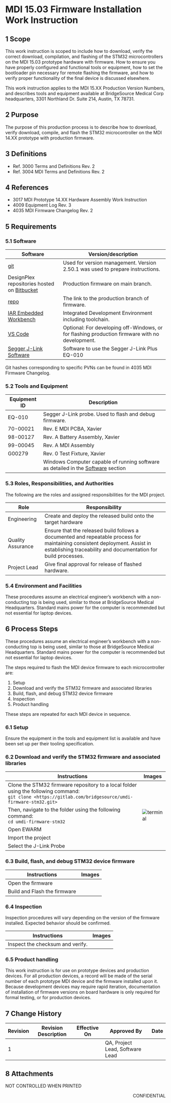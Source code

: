 # MDI 15.03 Firmware Installation Work Instruction

<!-- Macro: :box:([^:]+):([^:]*):(.+):
     Template: ac:box
     Icon: true
     Name: ${1}
     Title: ${2}
     Body: ${3} -->

<!-- Macro: \!\[.*\]\((.+)\)\<\!\-\- width=(.*) \-\-\>
     Template: ac:image
     Attachment: ${1}
     Width: ${2} -->

<!-- :box:info::Foobar:
:box:tip:Tip of day:Foobar:
:box:note::Foobar:
:box:warning:Alert!:Foobar: -->

<!-- Include: ac:toc -->

## 1 Scope

This work instruction is scoped to include how to download, verify the correct download, compilation, and flashing of the STM32 microcontrollers on the MDI 15.03 prototype hardware with firmware. How to ensure you have properly configured and functional tools or equipment, how to set the bootloader pin necessary for remote flashing the firmware, and how to verify proper functionality of the final device is discussed elsewhere.

This work instruction applies to the MDI 15.XX Production Version Numbers, and describes tools and equipment available at BridgeSource Medical Corp headquarters, 3301 Northland Dr. Suite 214, Austin, TX 78731.

## 2 Purpose

The purpose of this production process is to describe how to download, verify download, compile, and flash the STM32 microcontroller on the MDI 14.XX prototype with production firmware.

## 3 Definitions

- Ref. 3000 Terms and Definitions Rev. 2
- Ref. 3004 MDI Terms and Definitions Rev. 2

## 4 References

- 3017 MDI Prototype 14.XX Hardware Assembly Work Instruction
- 4009 Equipment Log Rev. 3
- 4035 MDI Firmware Changelog Rev. 2

## 5 Requirements

### 5.1 Software  

|Software|Version/description|
|---|---|
|[git](https://git-scm.com/)|Used for version management. Version 2.50.1 was used to prepare instructions.|
|DesignPlex repositories hosted on [Bitbucket](https://bitbucket.org/)|Production firmware on main branch.|
|[repo](https://bitbucket.org/designplexbiomedical/xavier_production/src/main/)|The link to the production branch of firmware.|
|[IAR Embedded Workbench](https://www.iar.com/embedded-development-tools/iar-embedded-workbench)|Integrated Development Environment including toolchain.|
|[VS Code](https://code.visualstudio.com/)|Optional: For developing off-Windows, or for flashing production firmware with no development.|
|[Segger J-Link Software](https://www.segger.com/downloads/jlink/)|Software to use the Segger J-Link Plus EQ-010|

Git hashes corresponding to specific PVNs can be found in 4035 MDI Firmware Changelog.

### 5.2 Tools and Equipment

|Equipment ID|Description|
|---|---|
|EQ-010|Segger J-Link probe. Used to flash and debug firmware.|
|70-00021|Rev. E MDI PCBA, Xavier|
|98-00127|Rev. A Battery Assembly, Xavier|
|99-00045|Rev. A MDI Assembly|
|G00279|Rev. 0 Test Fixture, Xavier|
||Windows Computer capable of running software as detailed in the [Software](#51-software) section|

### 5.3 Roles, Responsibilities, and Authorities

The following are the roles and assigned responsibilities for the MDI project.

|Role|Responsibility|
|---|---|
|Engineering|Create and deploy the released build onto the target hardware|
|Quality Assurance|Ensure that the released build follows a documented and repeatable process for maintaining consistent deployment. Assist in establishing traceability and documentation for build processes.|
|Project Lead|Give final approval for release of flashed hardware.|

### 5.4 Environment and Facilities

These procedures assume an electrical engineer’s workbench with a non-conducting top is being used, similar to those at BridgeSource Medical Headquarters. Standard mains power for the computer is recommended but not essential for laptop devices.

## 6 Process Steps

These procedures assume an electrical engineer’s workbench with a non-conducting top is being used, similar to those at BridgeSource Medical Headquarters. Standard mains power for the computer is recommended but not essential for laptop devices.

The steps required to flash the MDI device firmware to each microcontroller are:

1. Setup
2. Download and verify the STM32 firmware and associated libraries
3. Build, flash, and debug STM32 device firmware
4. Inspection
5. Product handling

These steps are repeated for each MDI device in sequence.

### 6.1 Setup

Ensure the equipment in the tools and equipment list is available and have been set up per their tooling specification.

### 6.2 Download and verify the STM32 firmware and associated libraries

|Instructions|Images|
|---|---|
|Clone the STM32 firmware repository to a local folder using the following command: </br>`git clone <https://gitlab.com/bridgesource/umdi-firmware-stm32.git>`||
|Then, navigate to the folder using the following command: </br> `cd umdi-firmware-stm32`|![terminal](XXX.png)|
|Open EWARM||
|Import the project||
|Select the J-Link Probe||

### 6.3 Build, flash, and debug STM32 device firmware

|Instructions|Images|
|---|---|
|Open the firmware||
|Build and Flash the firmware||

### 6.4 Inspection

Inspection procedures will vary depending on the version of the firmware installed. Expected behavior should be confirmed.

|Instructions|Images|
|---|---|
|Inspect the checksum and verify.||

### 6.5 Product handling

This work instruction is for use on prototype devices and production devices. For all production devices, a record will be made of the serial number of each prototype MDI device and the firmware installed upon it. Because development devices may require rapid iteration, documentation of installation of firmware versions on board hardware is only required for formal testing, or for production devices.

## 7 Change History

|Revision|Revision Description|Effective On|Approved By|Date|
|---|---|---|---|---|
|1|||QA, Project Lead, Software Lead||

## 8 Attachments

NOT CONTROLLED WHEN PRINTED

<div style="text-align: right;">
CONFIDENTIAL
</div>

